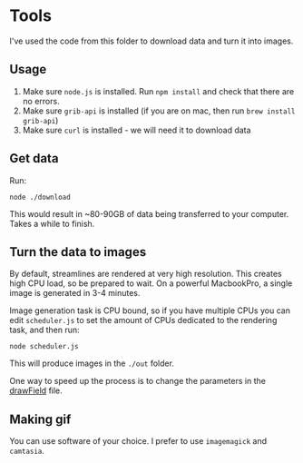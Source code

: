 # Tools

I've used the code from this folder to download data and turn it into images.

## Usage

1. Make sure `node.js` is installed. Run `npm install` and check that there are no errors.
2. Make sure `grib-api` is installed (if you are on mac, then run `brew install grib-api`)
3. Make sure `curl` is installed - we will need it to download data

## Get data

Run:

```
node ./download
```

This would result in ~80-90GB of data being transferred to your computer. Takes a while to finish.

## Turn the data to images

By default, streamlines are rendered at very high resolution. This creates high CPU load,
so be prepared to wait. On a powerful MacbookPro, a single image is generated in 3-4 minutes.

Image generation task is CPU bound, so if you have multiple CPUs you can edit `scheduler.js`
to set the amount of CPUs dedicated to the rendering task, and then run:

```
node scheduler.js
```

This will produce images in the `./out` folder.

One way to speed up the process is to change the parameters in the [drawField](https://github.com/anvaka/winvelviz/blob/master/code/drawField.js) file.

## Making gif

You can use software of your choice. I prefer to use `imagemagick` and `camtasia`.
